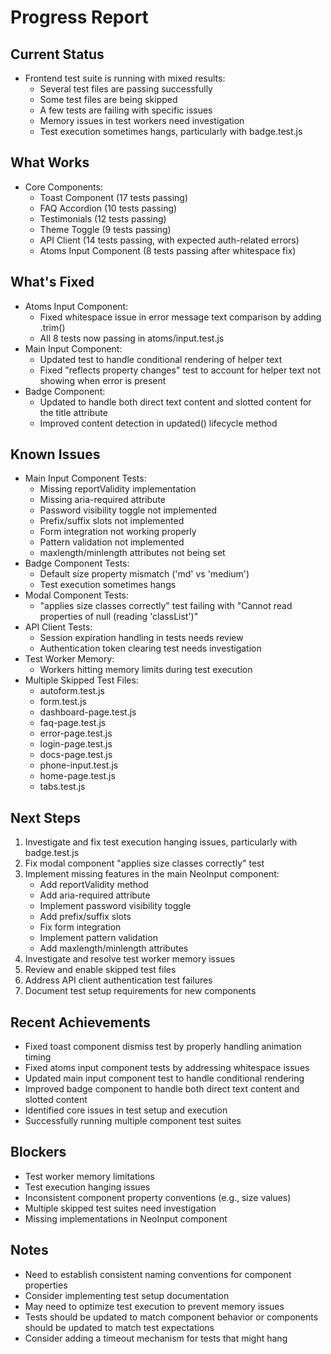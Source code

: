 # Progress Report

## Current Status
- Frontend test suite is running with mixed results:
  - Several test files are passing successfully
  - Some test files are being skipped
  - A few tests are failing with specific issues
  - Memory issues in test workers need investigation
  - Test execution sometimes hangs, particularly with badge.test.js

## What Works
- Core Components:
  - Toast Component (17 tests passing)
  - FAQ Accordion (10 tests passing)
  - Testimonials (12 tests passing)
  - Theme Toggle (9 tests passing)
  - API Client (14 tests passing, with expected auth-related errors)
  - Atoms Input Component (8 tests passing after whitespace fix)

## What's Fixed
- Atoms Input Component:
  - Fixed whitespace issue in error message text comparison by adding .trim()
  - All 8 tests now passing in atoms/input.test.js
- Main Input Component:
  - Updated test to handle conditional rendering of helper text
  - Fixed "reflects property changes" test to account for helper text not showing when error is present
- Badge Component:
  - Updated to handle both direct text content and slotted content for the title attribute
  - Improved content detection in updated() lifecycle method

## Known Issues
- Main Input Component Tests:
  - Missing reportValidity implementation
  - Missing aria-required attribute
  - Password visibility toggle not implemented
  - Prefix/suffix slots not implemented
  - Form integration not working properly
  - Pattern validation not implemented
  - maxlength/minlength attributes not being set
- Badge Component Tests:
  - Default size property mismatch ('md' vs 'medium')
  - Test execution sometimes hangs
- Modal Component Tests:
  - "applies size classes correctly" test failing with "Cannot read properties of null (reading 'classList')"
- API Client Tests:
  - Session expiration handling in tests needs review
  - Authentication token clearing test needs investigation
- Test Worker Memory:
  - Workers hitting memory limits during test execution
- Multiple Skipped Test Files:
  - autoform.test.js
  - form.test.js
  - dashboard-page.test.js
  - faq-page.test.js
  - error-page.test.js
  - login-page.test.js
  - docs-page.test.js
  - phone-input.test.js
  - home-page.test.js
  - tabs.test.js

## Next Steps
1. Investigate and fix test execution hanging issues, particularly with badge.test.js
2. Fix modal component "applies size classes correctly" test
3. Implement missing features in the main NeoInput component:
   - Add reportValidity method
   - Add aria-required attribute
   - Implement password visibility toggle
   - Add prefix/suffix slots
   - Fix form integration
   - Implement pattern validation
   - Add maxlength/minlength attributes
4. Investigate and resolve test worker memory issues
5. Review and enable skipped test files
6. Address API client authentication test failures
7. Document test setup requirements for new components

## Recent Achievements
- Fixed toast component dismiss test by properly handling animation timing
- Fixed atoms input component tests by addressing whitespace issues
- Updated main input component test to handle conditional rendering
- Improved badge component to handle both direct text content and slotted content
- Identified core issues in test setup and execution
- Successfully running multiple component test suites

## Blockers
- Test worker memory limitations
- Test execution hanging issues
- Inconsistent component property conventions (e.g., size values)
- Multiple skipped test suites need investigation
- Missing implementations in NeoInput component

## Notes
- Need to establish consistent naming conventions for component properties
- Consider implementing test setup documentation
- May need to optimize test execution to prevent memory issues
- Tests should be updated to match component behavior or components should be updated to match test expectations 
- Consider adding a timeout mechanism for tests that might hang 